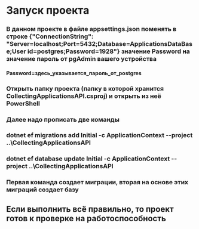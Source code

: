 ﻿# Запуск проекта 

### В данном проекте в файле appsettings.json поменять в строке {"ConnectionString": "Server=localhost;Port=5432;Database=ApplicationsDataBase;User id=postgres;Password=1928"} значение Password на значение пароль от pgAdmin вашего устройства
#### Password=здесь_указывается_пароль_от_postgres

### Открыть папку проекта (папку в которой хранится CollectingApplicationsAPI.csproj) и открыть из неё PowerShell

### Далее надо прописать две команды

### dotnet ef migrations add Initial -c ApplicationContext --project ..\CollectingApplicationsAPI
### dotnet ef database update Initial -c ApplicationContext --project ..\CollectingApplicationsAPI

### Первая команда создает миграции, вторая на основе этих миграций создает базу

## Если выполнить всё правильно, то проект готов к проверке на работоспособность







